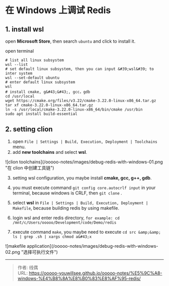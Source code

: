 # 在 Windows 上调试 Redis


## 1. install wsl

open **Microsoft Store**, then search `ubuntu`  and click to install it.

open terminal

```shell
# list all linux subsystem
wsl --list
# set default linux subsystem, then you can input &#39;wsl&#39; to inter system
wsl --set-default ubuntu
# enter default linux subsystem
wsl 
# install cmake, g&#43;&#43;, gcc，gdb
cd /usr/local
wget https://cmake.org/files/v3.22/cmake-3.22.0-linux-x86_64.tar.gz
tar xf cmake-3.22.0-linux-x86_64.tar.gz
ln -s /usr/local/cmake-3.22.0-linux-x86_64/bin/cmake /usr/bin
sudo apt install build-essential
```

## 2. setting clion

1. open `File | Settings | Build, Execution, Deployment | Toolchains` menu.
2. add **new toolchains** and select **wsl**.

![clion toolchains](/ooooo-notes/images/debug-redis-with-windows-01.png &#34;在 clion 中创建工具链&#34;)

3. setting wsl configuration, you maybe install **cmake, gcc, g&#43;&#43;, gdb**.

4. you must execute command `git config core.autocrlf input` in your terminal, because windows is CRLF, then `git clone`
   .

5. select **wsl** in `File | Settings | Build, Execution, Deployment | Makefile`, because building redis by using
   makefile.

6. login wsl and enter redis directory, `for example: cd /mnt/c/Users/ooooo/Development/code/Demo/redis`

7. execute command `make`, you maybe need to execute `cd src &amp;&amp; ls | grep .sh | xargs chmod a&#43;x`

![makefile application](/ooooo-notes/images/debug-redis-with-windows-02.png &#34;选择可执行文件&#34;)


---

> 作者: 线偶  
> URL: https://ooooo-youwillsee.github.io/ooooo-notes/%E5%9C%A8-windows-%E4%B8%8A%E8%B0%83%E8%AF%95-redis/  


